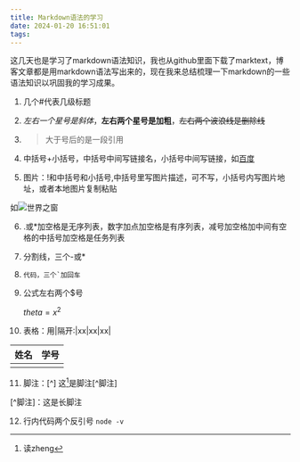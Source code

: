 ```yaml
---
title: Markdown语法的学习
date: 2024-01-20 16:51:01
tags:
---
```


这几天也是学习了markdown语法知识，我也从github里面下载了marktext，博客文章都是用markdown语法写出来的，现在我来总结梳理一下markdown的一些语法知识以巩固我的学习成果。

1. 几个#代表几级标题

2. *左右一个星号是斜体*，**左右两个星号是加粗**，~~左右两个波浪线是删除线~~

3. > 大于号后的是一段引用

4. 中括号+小括号，中括号中间写链接名，小括号中间写链接，如[百度](www.baidu.com)

5. 图片：!和中括号和小括号,中括号里写图片描述，可不写，小括号内写图片地址，或者本地图片复制粘贴

如![世界之窗](https://tse4-mm.cn.bing.net/th/id/OIP-C.beD7BzL-gO9hlAWVywWfLQHaEK?w=264&h=180&c=7&r=0&o=5&dpr=1.5&pid=1.7)

6. .或*加空格是无序列表，数字加点加空格是有序列表，减号加空格加中间有空格的中括号加空格是任务列表

7. 分割线，三个-或*

8. ```
   代码，三个`加回车
   ```

9. 公式左右两个$号
   
   $theta=x^2$

10. 表格：用|隔开:|xx|xx|xx|

| 姓名  | 学号  |
| --- | --- |
|     |     |

11. 脚注：[^] 这[^1]是脚注[^脚注]

[^脚注]：这是长脚注

12. 行内代码两个反引号   `node -v`

[^1]: 读zheng
